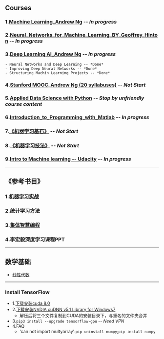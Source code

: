 ## Courses
### 1.[Machine Learning_Andrew Ng](./Machine_Learning_Coursera_Andrew-Ng) -- *In progress*
### 2.[Neural_Networks_for_Machine_Learning_BY_Geoffrey_Hinton](./Neural_Networks_for_Machine_Learning_Geoffrey_Hinton) -- *In progress*
### 3.[Deep Learning AI_Andrew Ng](./Deep_Learning_AI_Andrew_Ng) -- *In progress*
	- Neural Networks and Deep Learning -- *Done*
	- Improving Deep Neural Networks -- *Done*
	- Structuring Machin Learning Projects -- *Done*
### 4.[Stanford MOOC_Andrew Ng (20 syllabuses)](./Machine_Learning_Stanford_MOOC_Andrew-Ng) -- *Not Start*
### 5.[Applied Data Science with Python](./Applied_Data_Science_with_Python) -- *Stop by unfriendly course content*
### 6.[Introduction_to_Programming_with_Matlab](./Introduction_to_Programming_with_Matlab) -- *In progress*
### 7.[《机器学习基石》](./Machine_Learning_Foundations_Coursera) -- *Not Start*
### 8.[《机器学习技法》](.) -- *Not Start*
### 9.[Intro to Machine learning -- Udacity](./Intro_to_Machine_Learning_Udacity) -- *In progress*
	
---

## 《参考书目》
### 1.[机器学习实战](./Machine_Learning_in_Action)
### 2.统计学习方法
### 3.[集体智慧编程](./Programming_Collective_Intelligence)
### 4.李宏毅深度学习课程PPT

---
## 数学基础
- [线性代数](./Linear_Algebra)

---
### Install TensorFlow
- 1.[下载安装cuda 8.0](https://developer.nvidia.com/cuda-downloads)
- 2.[下载安装NVDIA cuDNN v5.1 Library for Windows7](https://developer.nvidia.com/rdp/cudnn-download)
	- 解压后将三个文件复制到CUDA的安装目录下，与重名的文件夹合并
- 3.`pip3 install --upgrade tensorflow-gpu` -- *Need VPN*
- 4.FAQ
	- 'can not import multyarray':`pip uninstall numpy`;`pip install numpy`

